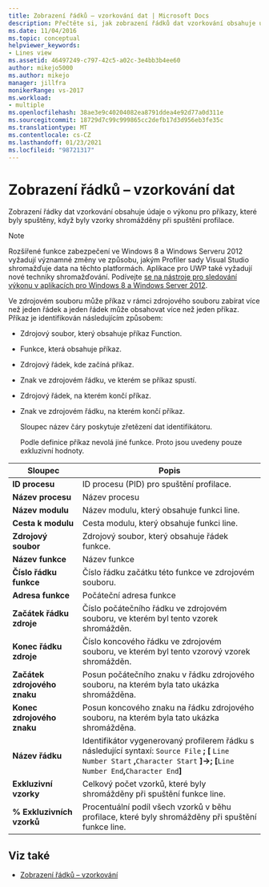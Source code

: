 ```yaml
---
title: Zobrazení řádků – vzorkování dat | Microsoft Docs
description: Přečtěte si, jak zobrazení řádků dat vzorkování obsahuje údaje o výkonu pro příkazy, které byly spuštěny, když byly vzorky shromážděny při spuštění profilace.
ms.date: 11/04/2016
ms.topic: conceptual
helpviewer_keywords:
- Lines view
ms.assetid: 46497249-c797-42c5-a02c-3e4bb3b4ee60
author: mikejo5000
ms.author: mikejo
manager: jillfra
monikerRange: vs-2017
ms.workload:
- multiple
ms.openlocfilehash: 38ae3e9c40204082ea8791ddea4e92d77a0d311e
ms.sourcegitcommit: 18729d7c99c999865cc2defb17d3d956eb3fe35c
ms.translationtype: MT
ms.contentlocale: cs-CZ
ms.lasthandoff: 01/23/2021
ms.locfileid: "98721317"
---
```

# <a name="lines-view---sampling-data"></a>Zobrazení řádků – vzorkování dat
Zobrazení řádky dat vzorkování obsahuje údaje o výkonu pro příkazy, které byly spuštěny, když byly vzorky shromážděny při spuštění profilace.

> [!NOTE]
> Rozšířené funkce zabezpečení ve Windows 8 a Windows Serveru 2012 vyžadují významné změny ve způsobu, jakým Profiler sady Visual Studio shromažďuje data na těchto platformách. Aplikace pro UWP také vyžadují nové techniky shromažďování. Podívejte [se na nástroje pro sledování výkonu v aplikacích pro Windows 8 a Windows Server 2012](../profiling/performance-tools-on-windows-8-and-windows-server-2012-applications.md).

 Ve zdrojovém souboru může příkaz v rámci zdrojového souboru zabírat více než jeden řádek a jeden řádek může obsahovat více než jeden příkaz. Příkaz je identifikován následujícím způsobem:

- Zdrojový soubor, který obsahuje příkaz Function.

- Funkce, která obsahuje příkaz.

- Zdrojový řádek, kde začíná příkaz.

- Znak ve zdrojovém řádku, ve kterém se příkaz spustí.

- Zdrojový řádek, na kterém končí příkaz.

- Znak ve zdrojovém řádku, na kterém končí příkaz.

  Sloupec název čáry poskytuje zřetězení dat identifikátoru.

  Podle definice příkaz nevolá jiné funkce. Proto jsou uvedeny pouze exkluzivní hodnoty.

|Sloupec|Popis|
|------------|-----------------|
|**ID procesu**|ID procesu (PID) pro spuštění profilace.|
|**Název procesu**|Název procesu|
|**Název modulu**|Název modulu, který obsahuje funkci line.|
|**Cesta k modulu**|Cesta modulu, který obsahuje funkci line.|
|**Zdrojový soubor**|Zdrojový soubor, který obsahuje řádek funkce.|
|**Název funkce**|Název funkce|
|**Číslo řádku funkce**|Číslo řádku začátku této funkce ve zdrojovém souboru.|
|**Adresa funkce**|Počáteční adresa funkce|
|**Začátek řádku zdroje**|Číslo počátečního řádku ve zdrojovém souboru, ve kterém byl tento vzorek shromážděn.|
|**Konec řádku zdroje**|Číslo koncového řádku ve zdrojovém souboru, ve kterém byl tento vzorový vzorek shromážděn.|
|**Začátek zdrojového znaku**|Posun počátečního znaku v řádku zdrojového souboru, na kterém byla tato ukázka shromážděna.|
|**Konec zdrojového znaku**|Posun koncového znaku na řádku zdrojového souboru, na kterém byla tato ukázka shromážděna.|
|**Název řádku**|Identifikátor vygenerovaný profilerem řádku s následující syntaxí: `Source File` **; [** `Line Number Start` **,**`Character Start` **]->; [**`Line Number End`**,**`Character End`**]**|
|**Exkluzivní vzorky**|Celkový počet vzorků, které byly shromážděny při spuštění funkce line.|
|**% Exkluzivních vzorků**|Procentuální podíl všech vzorků v běhu profilace, které byly shromážděny při spuštění funkce line.|

## <a name="see-also"></a>Viz také
- [Zobrazení řádků – vzorkování](../profiling/lines-view-dotnet-memory-sampling-data.md)
